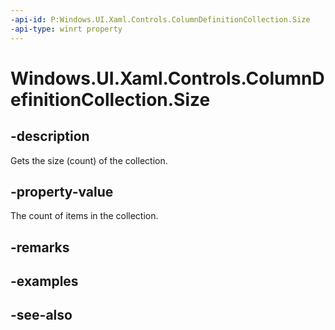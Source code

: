 ```yaml
---
-api-id: P:Windows.UI.Xaml.Controls.ColumnDefinitionCollection.Size
-api-type: winrt property
---
```


<!-- Property syntax
public uint Size { get; }
-->

# Windows.UI.Xaml.Controls.ColumnDefinitionCollection.Size

## -description
Gets the size (count) of the collection.



## -property-value
The count of items in the collection.

## -remarks

## -examples

## -see-also
